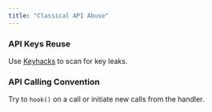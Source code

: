 ```yaml
---
title: "Classical API Abuse"
---
```


### API Keys Reuse

Use [Keyhacks](https://github.com/streaak/keyhacks) to scan for key leaks.

### API Calling Convention

Try to `hook()` on a call or initiate new calls from the handler.

